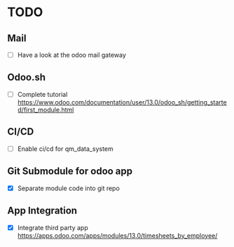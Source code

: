 # TODO

## Mail

- [ ] Have a look at the odoo mail gateway

## Odoo.sh

- [ ] Complete tutorial https://www.odoo.com/documentation/user/13.0/odoo_sh/getting_started/first_module.html

## CI/CD

- [ ] Enable ci/cd for qm_data_system

## Git Submodule for odoo app

- [x] Separate module code into git repo

## App Integration

- [x] Integrate third party app https://apps.odoo.com/apps/modules/13.0/timesheets_by_employee/